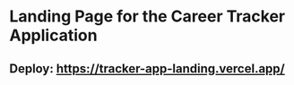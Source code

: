 # Landing Page for the Career Tracker Application

## Deploy: https://tracker-app-landing.vercel.app/
